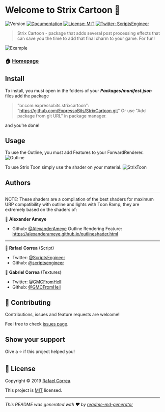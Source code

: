 # Welcome to Strix Cartoon 👋
![Version](https://img.shields.io/badge/version-0.0.2-blue.svg?cacheSeconds=2592000)
[![Documentation](https://img.shields.io/badge/documentation-yes-brightgreen.svg)](todo-doc)
[![License: MIT](https://img.shields.io/badge/License-MIT-yellow.svg)](MIT)
[![Twitter: ScriptsEngineer](https://img.shields.io/twitter/follow/ScriptsEngineer.svg?style=social)](https://twitter.com/ScriptsEngineer)

> Strix Cartoon - package that adds several post processing effects that can save you the time to add that final charm to your game. For fun!

![Example](https://github.com/ExpressoBits/StrixCartoon/wiki/images/Example.png)

### 🏠 [Homepage](www.expressobits.com.br/strix-cartoon)

## Install

To install, you must open in the folders of your ***Packages/manifest.json*** files add the package 
> "br.com.expressobits.strixcartoon": "https://github.com/ExpressoBits/StrixCartoon.git"
Or use "Add package from git URL" in package manager.

and you're done!

## Usage

To use the Outline, you must add Features to your ForwardRenderer.
![Outline](https://github.com/ExpressoBits/StrixCartoon/wiki/images/Outline.png)

To use Strix Toon simply use the shader on your material.
![StrixToon](https://github.com/ExpressoBits/StrixCartoon/wiki/images/StrixToon.png)

## Authors

***
NOTE:
These shaders are a compilation of the best shaders for maximum URP compatibility with outline and lights with Toon Ramp, they are extremely based on the shaders of:

👤 **Alexander Ameye**
* Github: [@AlexanderAmeye](https://github.com/AlexanderAmeye)
Outline Rendering Feature: https://alexanderameye.github.io/outlineshader.html

***

👤 **Rafael Correa**
(Script)
* Twitter: [@ScriptsEngineer](https://twitter.com/ScriptsEngineer)
* Github: [@scriptsengineer](https://github.com/scriptsengineer)

👤 **Gabriel Correa**
(Textures)
* Twitter: [@GMCFromHell](https://twitter.com/GMCFromHell)
* Github: [@GMCFromHell](https://github.com/GMCFromHell)

## 🤝 Contributing

Contributions, issues and feature requests are welcome!

Feel free to check [issues page](https://github.com/ExpressoBits/StrixCartoon/issues).

## Show your support

Give a ⭐️ if this project helped you!


## 📝 License

Copyright © 2019 [Rafael Correa](https://github.com/scriptsengineer).

This project is [MIT](MIT) licensed.

***
_This README was generated with ❤️ by [readme-md-generator](https://github.com/kefranabg/readme-md-generator)_